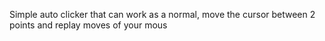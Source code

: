 Simple auto clicker that can work as a normal, move the cursor between 2 points and replay moves of your mous
